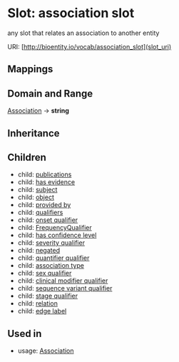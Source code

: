 # Slot: association slot


any slot that relates an association to another entity

URI: [http://bioentity.io/vocab/association_slot](slot_uri)
## Mappings

## Domain and Range

[Association](Association.md) -> **string**
## Inheritance

## Children

 *  child: [publications](publications.md)
 *  child: [has evidence](has_evidence.md)
 *  child: [subject](subject.md)
 *  child: [object](object.md)
 *  child: [provided by](provided_by.md)
 *  child: [qualifiers](qualifiers.md)
 *  child: [onset qualifier](onset_qualifier.md)
 *  child: [FrequencyQualifier](FrequencyQualifier.md)
 *  child: [has confidence level](has_confidence_level.md)
 *  child: [severity qualifier](severity_qualifier.md)
 *  child: [negated](negated.md)
 *  child: [quantifier qualifier](quantifier_qualifier.md)
 *  child: [association type](association_type.md)
 *  child: [sex qualifier](sex_qualifier.md)
 *  child: [clinical modifier qualifier](clinical_modifier_qualifier.md)
 *  child: [sequence variant qualifier](sequence_variant_qualifier.md)
 *  child: [stage qualifier](stage_qualifier.md)
 *  child: [relation](relation.md)
 *  child: [edge label](edge_label.md)
## Used in

 *  usage: [Association](Association.md)
